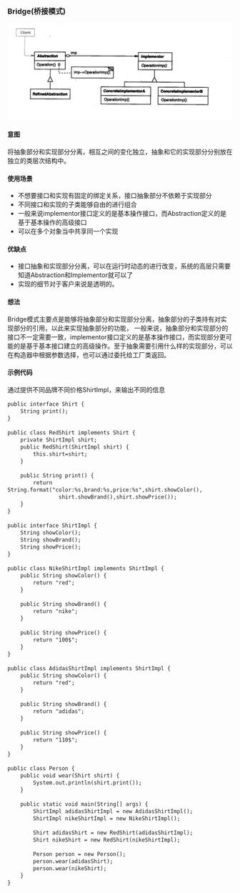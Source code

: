 ### Bridge(桥接模式)

![image](https://github.com/chenhh23/Design-Patterns/blob/master/design-picture/bridge.png)

#### 意图

将抽象部分和实现部分分离，相互之间的变化独立，抽象和它的实现部分分别放在独立的类层次结构中。

#### 使用场景
- 不想要接口和实现有固定的绑定关系，接口抽象部分不依赖于实现部分
- 不同接口和实现的子类能够自由的进行组合
- 一般来说implementor接口定义的是基本操作接口，而Abstraction定义的是基于基本操作的高级接口
- 可以在多个对象当中共享同一个实现

#### 优缺点
- 接口抽象和实现部分分离，可以在运行时动态的进行改变，系统的高层只需要知道Abstraction和Implementor就可以了
- 实现的细节对于客户来说是透明的。

#### 想法
Bridge模式主要点是能够将抽象部分和实现部分分离，抽象部分的子类持有对实现部分的引用，以此来实现抽象部分的功能， 一般来说，抽象部分和实现部分的接口不一定需要一致，implementor接口定义的是基本操作接口，而实现部分更可能的是基于基本接口建立的高级操作。至于抽象需要引用什么样的实现部分，可以在构造器中根据参数选择，也可以通过委托给工厂类返回。

#### 示例代码
通过提供不同品牌不同价格ShirtImpl，来输出不同的信息
```
public interface Shirt {
    String print();
}

public class RedShirt implements Shirt {
    private ShirtImpl shirt;
    public RedShirt(ShirtImpl shirt) {
        this.shirt=shirt;
    }

    public String print() {
        return String.format("color:%s,brand:%s,price:%s",shirt.showColor(),
                shirt.showBrand(),shirt.showPrice());
    }
}

public interface ShirtImpl {
    String showColor();
    String showBrand();
    String showPrice();
}

public class NikeShirtImpl implements ShirtImpl {
    public String showColor() {
        return "red";
    }

    public String showBrand() {
        return "nike";
    }

    public String showPrice() {
        return "100$";
    }
}

public class AdidasShirtImpl implements ShirtImpl {
    public String showColor() {
        return "red";
    }

    public String showBrand() {
        return "adidas";
    }

    public String showPrice() {
        return "110$";
    }
}

public class Person {
    public void wear(Shirt shirt) {
        System.out.println(shirt.print());
    }

    public static void main(String[] args) {
        ShirtImpl adidasShirtImpl = new AdidasShirtImpl();
        ShirtImpl nikeShirtImpl = new NikeShirtImpl();

        Shirt adidasShirt = new RedShirt(adidasShirtImpl);
        Shirt nikeShirt = new RedShirt(nikeShirtImpl);

        Person person = new Person();
        person.wear(adidasShirt);
        person.wear(nikeShirt);
    }
}

```
